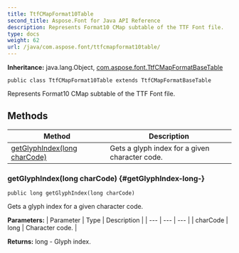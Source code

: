 ```yaml
---
title: TtfCMapFormat10Table
second_title: Aspose.Font for Java API Reference
description: Represents Format10 CMap subtable of the TTF Font file.
type: docs
weight: 62
url: /java/com.aspose.font/ttfcmapformat10table/
---
```

**Inheritance:**
java.lang.Object, [com.aspose.font.TtfCMapFormatBaseTable](../../com.aspose.font/ttfcmapformatbasetable)
```
public class TtfCMapFormat10Table extends TtfCMapFormatBaseTable
```

Represents Format10 CMap subtable of the TTF Font file.
## Methods

| Method | Description |
| --- | --- |
| [getGlyphIndex(long charCode)](#getGlyphIndex-long-) | Gets a glyph index for a given character code. |
### getGlyphIndex(long charCode) {#getGlyphIndex-long-}
```
public long getGlyphIndex(long charCode)
```


Gets a glyph index for a given character code.

**Parameters:**
| Parameter | Type | Description |
| --- | --- | --- |
| charCode | long | Character code. |

**Returns:**
long - Glyph index.
